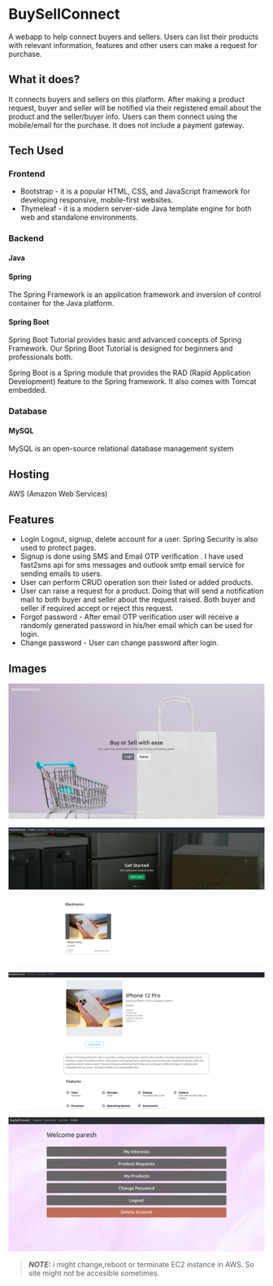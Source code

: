 # BuySellConnect

A webapp to help connect buyers and sellers. Users can list their products with relevant information, features and other users can make a request for purchase.

## What it does?

It connects buyers and sellers on this platform. After making a product request, buyer and seller will be notified via their registered email about the product and the seller/buyer info. Users can them connect using the mobile/email for the purchase. It does not include a payment gateway.

## Tech Used

### Frontend

* Bootstrap - it is a popular HTML, CSS, and JavaScript framework for developing responsive, mobile-first websites.
* Thymeleaf - it is a modern server-side Java template engine for both web and standalone environments.

### Backend

#### Java

#### Spring 
The Spring Framework is an application framework and inversion of control container for the Java platform.

#### Spring Boot
Spring Boot Tutorial provides basic and advanced concepts of Spring Framework. Our Spring Boot Tutorial is designed for beginners and professionals both.

Spring Boot is a Spring module that provides the RAD (Rapid Application Development) feature to the Spring framework. It also comes with Tomcat embedded.

### Database

#### MySQL

MySQL is an open-source relational database management system

## Hosting

AWS (Amazon Web Services)

## Features

* Login Logout, signup, delete account for a user. Spring Security is also used to protect pages.
* Signup is done using SMS and Email OTP verification . I have used fast2sms api for sms messages and outlook smtp email service for sending emails to users.
* User can perform CRUD operation son their listed or added products.
* User can raise a request for a product. Doing that will send a notification mail to both buyer and seller about the request raised. Both buyer and seller if required accept or reject this request.
* Forgot password - After email OTP verification user will receive a randomly generated password in his/her email which can be used for login.
* Change password - User can change password after login.

## Images

![Home](home.png)

![PRODUCTS](products.png)

![VIEWPRODUCT](viewproduct.png)

![PROFILE](profile.png)

> **_NOTE:_**  i might change,reboot or terminate EC2 instance in AWS. So site might not be accesible sometimes.
